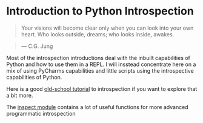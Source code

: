# Introduction to Python Introspection

> Your visions will become clear only when you can look into your own heart. Who looks outside, dreams; who looks inside, awakes. 
    
> ― C.G. Jung

Most of the introspection introductions deal with the inbuilt capabilities of Python and how to use them in a REPL. I will insstead concentrate here on a mix of using PyCharms capabilities and little scripts using the introspective capabilities of Python.

Here is a good [old-school tutorial](http://www.ibm.com/developerworks/library/l-pyint/) to introspection if you want to explore that a bit more.

The [inspect module](https://docs.python.org/2/library/inspect.html) contains a lot of useful functions for more advanced programmatic introspection 
